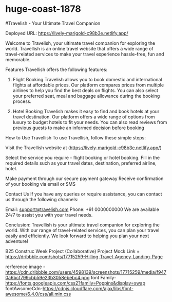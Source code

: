 # huge-coast-1878

#Travelish -
Your Ultimate Travel Companion

Deployed URL: https://lively-marigold-c98b3e.netlify.app/

Welcome to Travelish, your ultimate travel companion for exploring the world. Travellish is an online travel website that offers a wide range of travel-related services to make your travel experience hassle-free, fun and memorable.

Features
Travellish offers the following features:

1. Flight Booking
Travelish allows you to book domestic and international flights at affordable prices. Our platform compares prices from multiple airlines to help you find the best deals on flights. You can also select your preferred seat, meal and baggage allowance during the booking process.

2. Hotel Booking
Travelish makes it easy to find and book hotels at your travel destination. Our platform offers a wide range of options from luxury to budget hotels to fit your needs. You can also read reviews from previous guests to make an informed decision before booking

How to Use Travellish
To use Travellish, follow these simple steps:

Visit the Travellish website at (https://lively-marigold-c98b3e.netlify.app/)

Select the service you require - flight booking or hotel booking.
Fill in the required details such as your travel dates, destination, preferred airline, hotel.

Make payment through our secure payment gateway
Receive confirmation of your booking via email or SMS

Contact Us
If you have any queries or require assistance, you can contact us through the following channels:

Email: support@travelish.com
Phone: +91 0000000000
We are available 24/7 to assist you with your travel needs.

Conclusion:
Travellish is your ultimate travel companion for exploring the world. With our range of travel-related services, you can plan your travel easily and efficiently. We look forward to helping you plan your next adventure!

B25 Construc Week Project (Collaborative)
Project Mock Link = https://dribbble.com/shots/17715259-Hilling-Travel-Agency-Landing-Page

rerference image - https://cdn.dribbble.com/users/4598139/screenshots/17715259/media/f9470a6bcf799cbb59e23b3058ebebc4.png
font Family- https://fonts.googleapis.com/css2?family=Poppins&display=swap
fontAwsomeCdn-https://cdnjs.cloudflare.com/ajax/libs/font-awesome/6.4.0/css/all.min.css
